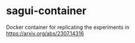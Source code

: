 # sagui-container
Docker container for replicating the experiments in https://arxiv.org/abs/2307.14316
